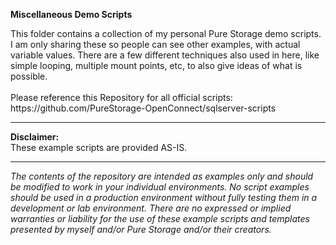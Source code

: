 **Miscellaneous Demo Scripts**
<p align="center"></p>
This folder contains a collection of my personal Pure Storage demo scripts.  I am only sharing these so people can see other examples, with actual variable values.  There are a few different techniques also used in here, like simple looping, multiple mount points, etc, to also give ideas of what is possible.
<BR><BR>
Please reference this Repository for all official scripts:
https://github.com/PureStorage-OpenConnect/sqlserver-scripts
<!-- wp:separator -->
<hr class="wp-block-separator"/>
<!-- /wp:separator -->



**Disclaimer:**
<BR>
These example scripts are provided AS-IS.
<!-- wp:separator -->
<hr class="wp-block-separator"/>
<!-- /wp:separator -->

_The contents of the repository are intended as examples only and should be modified to work in your individual environments. No script examples should be used in a production environment without fully testing them in a development or lab environment. There are no expressed or implied warranties or liability for the use of these example scripts and templates presented by myself and/or Pure Storage and/or their creators._
